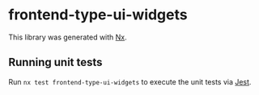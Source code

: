 # frontend-type-ui-widgets

This library was generated with [Nx](https://nx.dev).

## Running unit tests

Run `nx test frontend-type-ui-widgets` to execute the unit tests via [Jest](https://jestjs.io).
